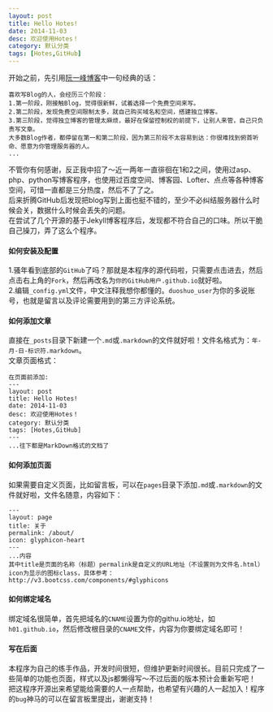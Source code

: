 ```yaml
---
layout: post
title: Hello Hotes!
date: 2014-11-03
desc: 欢迎使用Hotes！
category: 默认分类
tags: [Hotes,GitHub]
---
```

开始之前，先引用[阮一峰博客](http://www.ruanyifeng.com/blog/2012/08/blogging_with_jekyll.html)中一句经典的话：  

	喜欢写Blog的人，会经历三个阶段：
	1.第一阶段，刚接触Blog，觉得很新鲜，试着选择一个免费空间来写。  
	2.第二阶段，发现免费空间限制太多，就自己购买域名和空间，搭建独立博客。  
	3.第三阶段，觉得独立博客的管理太麻烦，最好在保留控制权的前提下，让别人来管，自己只负责写文章。  
	大多数Blog作者，都停留在第一和第二阶段，因为第三阶段不太容易到达：你很难找到俯首听命、愿意为你管理服务器的人。  
	...

不管你有何感谢，反正我中招了～近一两年一直徘徊在1和2之间，使用过asp、php、python写博客程序，也使用过百度空间、博客园、Lofter、点点等各种博客空间，可惜一直都是三分热度，然后不了了之。    
后来折腾GitHub后发现把blog写到上面也挺不错的，至少不必纠结服务器什么时候会关，数据什么时候会丢失的问题。    
在尝试了几个开源的基于Jekyll博客程序后，发现都不符合自己的口味。所以干脆自己操刀，弄了这么个程序。    

#### 如何安装及配置
 
1.骚年看到底部的`GitHub`了吗？那就是本程序的源代码啦，只需要点击进去，然后点击右上角的`Fork`，然后再改名为`你的GitHub用户.github.io`就好啦。    
2.编辑`_config.yml`文件，中文注释我想你都懂的。`duoshuo_user`为你的多说账号，也就是留言以及评论需要用到的第三方评论系统。

#### 如何添加文章
直接在`_posts`目录下新建一个`.md`或`.markdown`的文件就好啦！文件名格式为：`年-月-日-标识符.markdown`。    
文章页面格式：

	在页面前添加:
	---
	layout: post
	title: Hello Hotes!
	date: 2014-11-03
	desc: 欢迎使用Hotes！
	category: 默认分类
	tags: [Hotes,GitHub]
	---
	...往下都是MarkDown格式的文档了

#### 如何添加页面
如果需要自定义页面，比如留言板，可以在`pages`目录下添加`.md`或`.markdown`的文件就好啦，文件名随意，内容如下：

	---
	layout: page
	title: 关于
	permalink: /about/
	icon: glyphicon-heart
	---
	...内容
	其中title是页面的名称（标题）permalink是自定义的URL地址（不设置则为文件名.html）icon为显示的图标class，具体参考：http://v3.bootcss.com/components/#glyphicons

#### 如何绑定域名
绑定域名很简单，首先把域名的`CNAME`设置为你的githu.io地址，如`h01.github.io`，然后修改根目录的`CNAME`文件，内容为你要绑定域名即可！

#### 写在后面
本程序为自己的练手作品，开发时间很短，但维护更新时间很长。目前只完成了一些简单的功能也页面，样式以及js都懒得写～不过后面的版本预计会重新写吧！    
把这程序开源出来希望能给需要的人一点帮助，也希望有兴趣的人一起加入！程序的`bug`神马的可以在留言板里提出，谢谢支持！